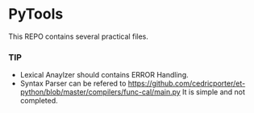 PyTools
==========

This REPO contains several practical files.

### TIP
* Lexical Anaylzer should contains ERROR Handling.
* Syntax Parser can be refered to https://github.com/cedricporter/et-python/blob/master/compilers/func-cal/main.py It is simple and not completed.
